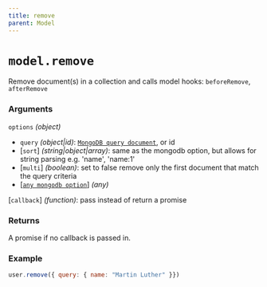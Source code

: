 ```yaml
---
title: remove
parent: Model
---
```


# `model.remove`

Remove document(s) in a collection and calls model hooks: `beforeRemove`,  `afterRemove`

### Arguments

`options` *(object)*

- `query` *(object\|id)*: [`MongoDB query document`](https://www.mongodb.com/docs/v4.4/tutorial/query-documents/), or id
- [`sort`] *(string\|object\|array)*: same as the mongodb option, but  allows for string parsing e.g. 'name', 'name:1'
- [`multi`] *(boolean)*: set to false remove only the first document that match the query criteria
- [[`any mongodb option`](http://mongodb.github.io/node-mongodb-native/3.2/api/Collection.html#remove)] *(any)*

[`callback`] *(function)*: pass instead of return a promise

### Returns

A promise if no callback is passed in.

### Example

```js
user.remove({ query: { name: "Martin Luther" }})
```
